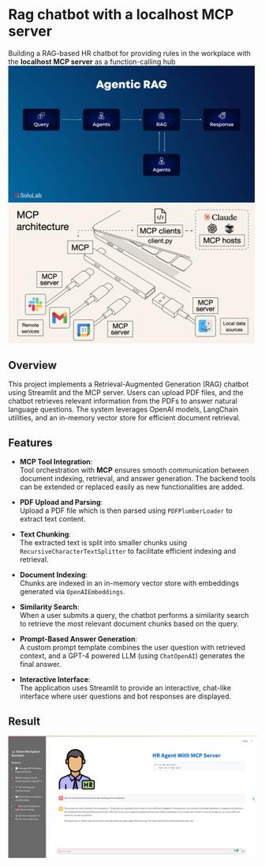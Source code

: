 # Rag chatbot with a localhost MCP server
Building a RAG-based HR chatbot for providing rules in the workplace with the **localhost MCP server** as a function-calling hub
<img src="images/rag.jpg" width="500">
<img src="images/mcp-architecture.png" width="500">

## Overview
This project implements a Retrieval-Augmented Generation (RAG) chatbot using Streamlit and the MCP server. Users can upload PDF files, and the chatbot retrieves relevant information from the PDFs to answer natural language questions. The system leverages OpenAI models, LangChain utilities, and an in-memory vector store for efficient document retrieval.

## Features
- **MCP Tool Integration**:  
  Tool orchestration with **MCP** ensures smooth communication between document indexing, retrieval, and answer generation. The     backend tools can be extended or replaced easily as new functionalities are added.
  
- **PDF Upload and Parsing**:  
  Upload a PDF file which is then parsed using `PDFPlumberLoader` to extract text content.

- **Text Chunking**:  
  The extracted text is split into smaller chunks using `RecursiveCharacterTextSplitter` to facilitate efficient indexing and retrieval.

- **Document Indexing**:  
  Chunks are indexed in an in-memory vector store with embeddings generated via `OpenAIEmbeddings`.

- **Similarity Search**:  
  When a user submits a query, the chatbot performs a similarity search to retrieve the most relevant document chunks based on the query.

- **Prompt-Based Answer Generation**:  
  A custom prompt template combines the user question with retrieved context, and a GPT-4 powered LLM (using `ChatOpenAI`) generates the final answer.

- **Interactive Interface**:  
  The application uses Streamlit to provide an interactive, chat-like interface where user questions and bot responses are displayed.

## Result
<img src="images/HRwithMCP.png" width="700">
